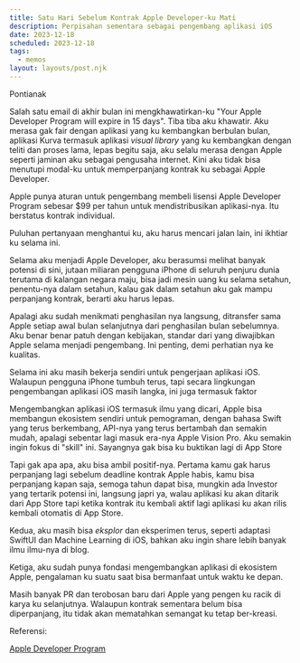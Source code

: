```yaml
---
title: Satu Hari Sebelum Kontrak Apple Developer-ku Mati
description: Perpisahan sementara sebagai pengembang aplikasi iOS
date: 2023-12-18
scheduled: 2023-12-18
tags:
  - memos
layout: layouts/post.njk
---
```


Pontianak

Salah satu email di akhir bulan ini mengkhawatirkan-ku "Your Apple Developer Program will expire in 15 days". Tiba tiba aku khawatir. Aku merasa gak fair dengan aplikasi yang ku kembangkan berbulan bulan, aplikasi Kurva termasuk aplikasi *visual library* yang ku kembangkan dengan teliti dan proses lama, lepas begitu saja, aku selalu merasa dengan Apple seperti jaminan aku sebagai pengusaha internet. Kini aku tidak bisa menutupi modal-ku untuk memperpanjang kontrak ku sebagai Apple Developer.

Apple punya aturan untuk pengembang membeli lisensi Apple Developer Program sebesar $99 per tahun untuk mendistribusikan aplikasi-nya. Itu berstatus kontrak individual.

Puluhan pertanyaan menghantui ku, aku harus mencari jalan lain, ini ikhtiar ku selama ini.

Selama aku menjadi Apple Developer, aku berasumsi melihat banyak potensi di sini, jutaan miliaran pengguna iPhone di seluruh penjuru dunia terutama di kalangan negara maju, bisa jadi mesin uang ku selama setahun, penentu-nya dalam setahun, kalau gak dalam setahun aku gak mampu perpanjang kontrak, berarti aku harus lepas.

Apalagi aku sudah menikmati penghasilan nya langsung, ditransfer sama Apple setiap awal bulan selanjutnya dari penghasilan bulan sebelumnya. Aku benar benar patuh dengan kebijakan, standar dari yang diwajibkan Apple selama menjadi pengembang. Ini penting, demi perhatian nya ke kualitas.

Selama ini aku masih bekerja sendiri untuk pengerjaan aplikasi iOS. Walaupun pengguna iPhone tumbuh terus, tapi secara lingkungan pengembangan aplikasi iOS masih langka, ini juga termasuk faktor

Mengembangkan aplikasi iOS termasuk ilmu yang dicari, Apple bisa membangun ekosistem sendiri untuk pemograman, dengan bahasa Swift yang terus berkembang, API-nya yang terus bertambah dan semakin mudah, apalagi sebentar lagi masuk era-nya Apple Vision Pro. Aku semakin ingin fokus di "skill" ini. Sayangnya gak bisa ku buktikan lagi di App Store

Tapi gak apa apa, aku bisa ambil positif-nya. Pertama kamu gak harus perpanjang lagi sebelum deadline kontrak Apple habis, kamu bisa perpanjang kapan saja, semoga tahun dapat bisa, mungkin ada Investor yang tertarik potensi ini, langsung japri ya, walau aplikasi ku akan ditarik dari App Store tapi ketika kontrak itu kembali aktif lagi aplikasi ku akan rilis kembali otomatis di App Store.

Kedua, aku masih bisa *eksplor* dan eksperimen terus, seperti adaptasi SwiftUI dan Machine Learning di iOS, bahkan aku ingin share lebih banyak ilmu ilmu-nya di blog.

Ketiga, aku sudah punya fondasi mengembangkan aplikasi di ekosistem Apple, pengalaman ku suatu saat bisa bermanfaat untuk waktu ke depan.

Masih banyak PR dan terobosan baru dari Apple yang pengen ku racik di karya ku selanjutnya. Walaupun kontrak sementara belum bisa diperpanjang, itu tidak akan mematahkan semangat ku tetap ber-kreasi.

Referensi:

[Apple Developer Program](https://developer.apple.com/programs/)

